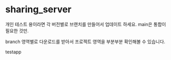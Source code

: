 # sharing_server

개인 테스트 용이라면 각 버전별로 브랜치를 만들어서 업데이트 하세요. 
main은 통합이 필요한 것만. 

branch 영역별로 다운로드를 받아서 프로젝트 영역을 부분부분 확인해볼 수 있습니다. 

testapp